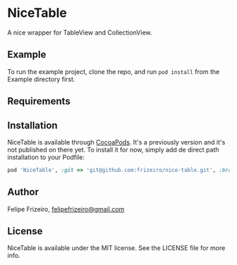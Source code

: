 # NiceTable

A nice wrapper for TableView and CollectionView.

<!---
[![CI Status](https://img.shields.io/travis/frizeiro/nice-table.svg?style=flat)](https://travis-ci.org/frizeiro/nice-table)
[![Version](https://img.shields.io/cocoapods/v/NiceTable.svg?style=flat)](https://cocoapods.org/pods/NiceTable)
[![License](https://img.shields.io/cocoapods/l/NiceTable.svg?style=flat)](https://cocoapods.org/pods/NiceTable)
[![Platform](https://img.shields.io/cocoapods/p/NiceTable.svg?style=flat)](https://cocoapods.org/pods/NiceTable)
-->

## Example

To run the example project, clone the repo, and run `pod install` from the Example directory first.

## Requirements

## Installation

<!-- NiceTable is available through [CocoaPods](https://cocoapods.org). To install it, simply add the following line to your Podfile:

```ruby
pod 'NiceTable'
``` -->

NiceTable is available through [CocoaPods](https://cocoapods.org). It's a previously version and it's not published on there yet. To install it for now, simply add de direct path installation to your Podfile:

```ruby
pod 'NiceTable', :git => 'git@github.com:frizeiro/nice-table.git', :branch => 'main'
```

## Author

Felipe Frizeiro, felipefrizeiro@gmail.com

## License

NiceTable is available under the MIT license. See the LICENSE file for more info.
